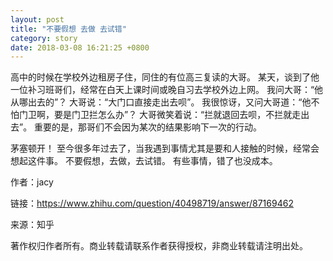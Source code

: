 ```yaml
---
layout: post
title: "不要假想 去做 去试错"
category: story
date: 2018-03-08 16:21:25 +0800
---
```

高中的时候在学校外边租房子住，同住的有位高三复读的大哥。
某天，谈到了他一位补习班哥们，经常在白天上课时间或晚自习去学校外边上网。
我问大哥：“他从哪出去的”？
大哥说：“大门口直接走出去呗”。
我很惊讶，又问大哥道：“他不怕门卫啊，要是门卫拦怎么办”？
大哥微笑着说：“拦就退回去呗，不拦就走出去”。
重要的是，那哥们不会因为某次的结果影响下一次的行动。

茅塞顿开！
至今很多年过去了，当我遇到事情尤其是要和人接触的时候，经常会想起这件事。
不要假想，去做，去试错。
有些事情，错了也没成本。

作者：jacy

链接：https://www.zhihu.com/question/40498719/answer/87169462

来源：知乎

著作权归作者所有。商业转载请联系作者获得授权，非商业转载请注明出处。
